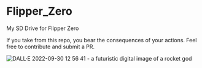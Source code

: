 # Flipper_Zero
My SD Drive for Flipper Zero

If you take from this repo, you bear the consequences of your actions.
Feel free to contribute and submit a PR.

![DALL·E 2022-09-30 12 56 41 - a futuristic digital image of a rocket god](https://user-images.githubusercontent.com/57732082/193347521-a7aaac86-a5ae-4e54-b08d-3b916d860cc0.png)
